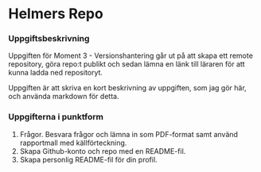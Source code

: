# Helmers Repo
### Uppgiftsbeskrivning

Uppgiften för Moment 3 - Versionshantering går ut på att skapa ett remote repository, göra repo:t publikt och sedan lämna en länk till läraren för att kunna ladda ned repositoryt. 

Uppgiften är att skriva en kort beskrivning av uppgiften, som jag gör här, och använda markdown för detta. 

### Uppgifterna i punktform

1. Frågor. Besvara frågor och lämna in som PDF-format samt använd rapportmall med källförteckning.
3. Skapa Github-konto och repo med en README-fil.
4. Skapa personlig README-fil för din profil.
